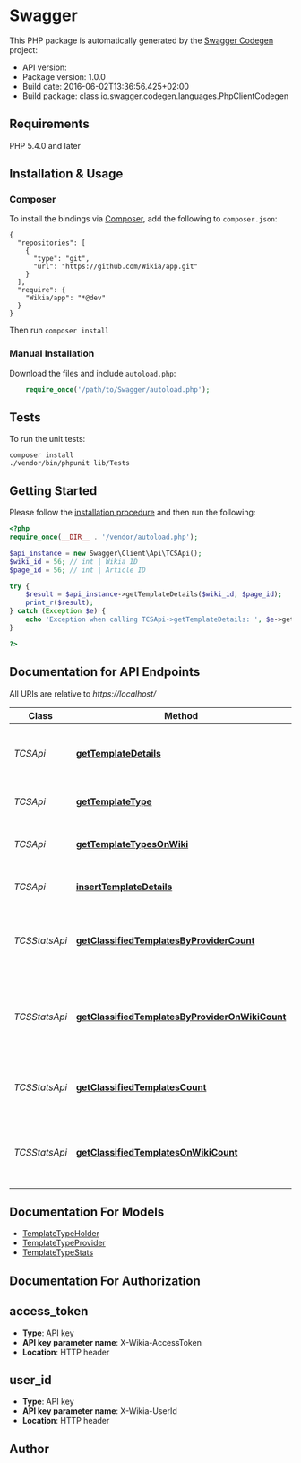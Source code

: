 # Swagger

This PHP package is automatically generated by the [Swagger Codegen](https://github.com/swagger-api/swagger-codegen) project:

- API version: 
- Package version: 1.0.0
- Build date: 2016-06-02T13:36:56.425+02:00
- Build package: class io.swagger.codegen.languages.PhpClientCodegen

## Requirements

PHP 5.4.0 and later

## Installation & Usage
### Composer

To install the bindings via [Composer](http://getcomposer.org/), add the following to `composer.json`:

```
{
  "repositories": [
    {
      "type": "git",
      "url": "https://github.com/Wikia/app.git"
    }
  ],
  "require": {
    "Wikia/app": "*@dev"
  }
}
```

Then run `composer install`

### Manual Installation

Download the files and include `autoload.php`:

```php
    require_once('/path/to/Swagger/autoload.php');
```

## Tests 

To run the unit tests:

```
composer install
./vendor/bin/phpunit lib/Tests
```

## Getting Started

Please follow the [installation procedure](#installation--usage) and then run the following:

```php
<?php
require_once(__DIR__ . '/vendor/autoload.php');

$api_instance = new Swagger\Client\Api\TCSApi();
$wiki_id = 56; // int | Wikia ID
$page_id = 56; // int | Article ID

try {
    $result = $api_instance->getTemplateDetails($wiki_id, $page_id);
    print_r($result);
} catch (Exception $e) {
    echo 'Exception when calling TCSApi->getTemplateDetails: ', $e->getMessage(), "\n";
}

?>
```

## Documentation for API Endpoints

All URIs are relative to *https://localhost/*

Class | Method | HTTP request | Description
------------ | ------------- | ------------- | -------------
*TCSApi* | [**getTemplateDetails**](docs/TCSApi.md#gettemplatedetails) | **GET** /{wiki_id}/{page_id}/providers | Provides all template types with providers information
*TCSApi* | [**getTemplateType**](docs/TCSApi.md#gettemplatetype) | **GET** /{wiki_id}/{page_id} | Provides template type
*TCSApi* | [**getTemplateTypesOnWiki**](docs/TCSApi.md#gettemplatetypesonwiki) | **GET** /{wiki_id} | Provides template types on wiki
*TCSApi* | [**insertTemplateDetails**](docs/TCSApi.md#inserttemplatedetails) | **POST** /{wiki_id}/{page_id} | Save template type data
*TCSStatsApi* | [**getClassifiedTemplatesByProviderCount**](docs/TCSStatsApi.md#getclassifiedtemplatesbyprovidercount) | **GET** /stats/{provider} | Returns number of classified templates on all wikis by provider
*TCSStatsApi* | [**getClassifiedTemplatesByProviderOnWikiCount**](docs/TCSStatsApi.md#getclassifiedtemplatesbyprovideronwikicount) | **GET** /stats/{wiki_id}/{provider} | Returns number of classified templates on given wiki by provider
*TCSStatsApi* | [**getClassifiedTemplatesCount**](docs/TCSStatsApi.md#getclassifiedtemplatescount) | **GET** /stats | Returns number of classified templates on all wikis
*TCSStatsApi* | [**getClassifiedTemplatesOnWikiCount**](docs/TCSStatsApi.md#getclassifiedtemplatesonwikicount) | **GET** /stats/{wiki_id} | Returns number of classified templates on given wiki


## Documentation For Models

 - [TemplateTypeHolder](docs/TemplateTypeHolder.md)
 - [TemplateTypeProvider](docs/TemplateTypeProvider.md)
 - [TemplateTypeStats](docs/TemplateTypeStats.md)


## Documentation For Authorization


## access_token

- **Type**: API key 
- **API key parameter name**: X-Wikia-AccessToken
- **Location**: HTTP header

## user_id

- **Type**: API key 
- **API key parameter name**: X-Wikia-UserId
- **Location**: HTTP header


## Author




